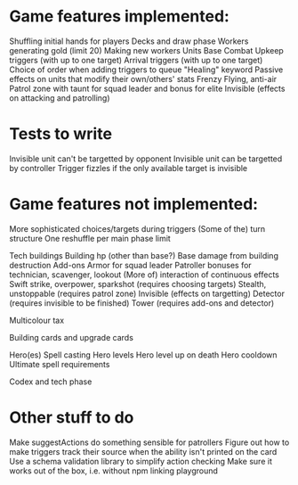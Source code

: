 # Game features implemented:

Shuffling initial hands for players
Decks and draw phase
Workers generating gold (limit 20)
Making new workers
Units
Base
Combat
Upkeep triggers (with up to one target)
Arrival triggers (with up to one target)
Choice of order when adding triggers to queue
"Healing" keyword
Passive effects on units that modify their own/others' stats
Frenzy
Flying, anti-air
Patrol zone with taunt for squad leader and bonus for elite
Invisible (effects on attacking and patrolling)

# Tests to write

Invisible unit can't be targetted by opponent
Invisible unit can be targetted by controller
Trigger fizzles if the only available target is invisible

# Game features not implemented:

More sophisticated choices/targets during triggers
(Some of the) turn structure
One reshuffle per main phase limit

Tech buildings
Building hp (other than base?)
Base damage from building destruction
Add-ons
Armor for squad leader
Patroller bonuses for technician, scavenger, lookout
(More of) interaction of continuous effects
Swift strike, overpower, sparkshot (requires choosing targets)
Stealth, unstoppable (requires patrol zone)
Invisible (effects on targetting)
Detector (requires invisible to be finished)
Tower (requires add-ons and detector)

Multicolour tax

Building cards and upgrade cards

Hero(es)
Spell casting
Hero levels
Hero level up on death
Hero cooldown
Ultimate spell requirements

Codex and tech phase

# Other stuff to do

Make suggestActions do something sensible for patrollers
Figure out how to make triggers track their source when the ability isn't printed on the card
Use a schema validation library to simplify action checking
Make sure it works out of the box, i.e. without npm linking playground
